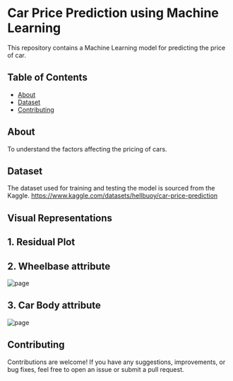 # Car Price Prediction using Machine Learning
This repository contains a Machine Learning model for predicting the price of car.

## Table of Contents

- [About](#about)
- [Dataset](#dataset)
- [Contributing](#contributing)

## About

To understand the factors affecting the pricing of cars.

## Dataset

The dataset used for training and testing the model is sourced from the Kaggle.
https://www.kaggle.com/datasets/hellbuoy/car-price-prediction




##  Visual Representations 
<h2> 1. Residual Plot </h2> 



<h2>2.  Wheelbase attribute </h2> 

![page](https://github.com/jainriya9/ML-Fest/blob/main/mlbreastcancer/dtcm.png?raw=true)

<h2>3. Car Body attribute  </h2> 

![page](https://github.com/jainriya9/ML-Fest/blob/main/mlbreastcancer/xgb.png?raw=true)




## Contributing
Contributions are welcome! If you have any suggestions, improvements, or bug fixes, feel free to open an issue or submit a pull request.

 
